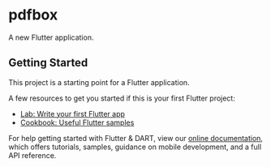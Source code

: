 # pdfbox

A new Flutter application.

## Getting Started

This project is a starting point for a Flutter application.

A few resources to get you started if this is your first Flutter project:

- [Lab: Write your first Flutter app](https://flutter.dev/docs/get-started/codelab)
- [Cookbook: Useful Flutter samples](https://flutter.dev/docs/cookbook)

For help getting started with Flutter & DART, view our
[online documentation](https://flutter.dev/docs), which offers tutorials,
samples, guidance on mobile development, and a full API reference.
